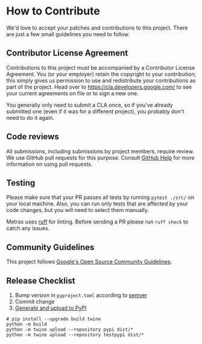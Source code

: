 # How to Contribute

We'd love to accept your patches and contributions to this project. There are
just a few small guidelines you need to follow.

## Contributor License Agreement

Contributions to this project must be accompanied by a Contributor License
Agreement. You (or your employer) retain the copyright to your contribution;
this simply gives us permission to use and redistribute your contributions as
part of the project. Head over to <https://cla.developers.google.com/> to see
your current agreements on file or to sign a new one.

You generally only need to submit a CLA once, so if you've already submitted one
(even if it was for a different project), you probably don't need to do it
again.

## Code reviews

All submissions, including submissions by project members, require review. We
use GitHub pull requests for this purpose. Consult
[GitHub Help](https://help.github.com/articles/about-pull-requests/) for more
information on using pull requests.

## Testing

Please make sure that your PR passes all tests by running `pytest ./src/` on your
local machine. Also, you can run only tests that are affected by your code
changes, but you will need to select them manually.

Metrax uses [ruff](https://github.com/astral-sh/ruff) for linting. Before
sending a PR please run `ruff check` to catch any issues.

## Community Guidelines

This project follows [Google's Open Source Community
Guidelines](https://opensource.google.com/conduct/).

## Release Checklist

1. Bump version in `pyproject.toml` according to [semver](https://semver.org/)
1. Commit change
1. [Generate and upload to PyPI](https://packaging.python.org/en/latest/tutorials/packaging-projects/#generating-distribution-archives)

```
# pip install --upgrade build twine
python -m build
python -m twine upload --repository pypi dist/*
python -m twine upload --repository testpypi dist/*
```
